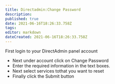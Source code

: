 ```yaml
---
title: Directadmin:Change Password
description: 
published: true
date: 2021-06-16T18:26:33.758Z
tags: 
editor: markdown
dateCreated: 2021-06-16T18:26:33.758Z
---
```


First login to your DirectAdmin panel account

- Next under account click on Change Password
- Enter the required information in the text boxes.
- Next select services tothat you want to reset
- Finally click the Submit button

